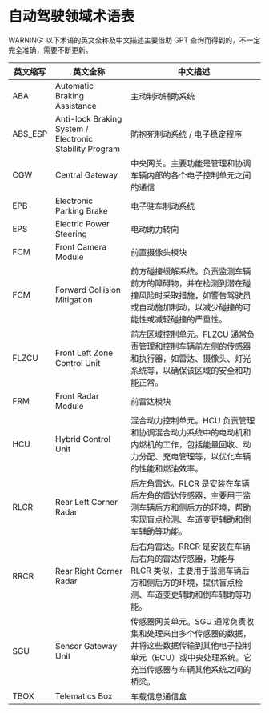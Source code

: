# 自动驾驶领域术语表

WARNING: 以下术语的英文全称及中文描述主要借助 GPT 查询而得到的，不一定完全准确，需要不断更新。

| 英文缩写 | 英文全称 | 中文描述 |
| -- | -- | -- |
| ABA | Automatic Braking Assistance | 主动制动辅助系统 |
| ABS_ESP | Anti-lock Braking System / Electronic Stability Program | 防抱死制动系统 / 电子稳定程序 |
| CGW | Central Gateway | 中央网关。主要功能是管理和协调车辆内部的各个电子控制单元之间的通信 |
| EPB | Electronic Parking Brake | 电子驻车制动系统 |
| EPS | Electric Power Steering | 电动助力转向 |
| FCM | Front Camera Module | 前置摄像头模块 |
| FCM | Forward Collision Mitigation | 前方碰撞缓解系统。负责监测车辆前方的障碍物，并在检测到潜在碰撞风险时采取措施，如警告驾驶员或自动施加制动，以减少碰撞的可能性或减轻碰撞的严重性。 |
| FLZCU | Front Left Zone Control Unit | 前左区域控制单元。FLZCU 通常负责管理和控制车辆前左侧的传感器和执行器，如雷达、摄像头、灯光系统等，以确保该区域的安全和功能正常。 |
| FRM | Front Radar Module | 前雷达模块 |
| HCU | Hybrid Control Unit | 混合动力控制单元。HCU 负责管理和协调混合动力系统中的电动机和内燃机的工作，包括能量回收、动力分配、充电管理等，以优化车辆的性能和燃油效率。 |
| RLCR | Rear Left Corner Radar | 后左角雷达。RLCR 是安装在车辆后左角的雷达传感器，主要用于监测车辆后方和侧后方的环境，帮助实现盲点检测、车道变更辅助和倒车辅助等功能。 |
| RRCR | Rear Right Corner Radar | 后右角雷达。RRCR 是安装在车辆后右角的雷达传感器，功能与 RLCR 类似，主要用于监测车辆后方和侧后方的环境，提供盲点检测、车道变更辅助和倒车辅助等功能。 |
| SGU | Sensor Gateway Unit | 传感器网关单元。SGU 通常负责收集和处理来自多个传感器的数据，并将这些数据传输到其他电子控制单元（ECU）或中央处理系统。它充当传感器与车辆其他系统之间的桥梁。 |
| TBOX    | Telematics Box | 车载信息通信盒 |
